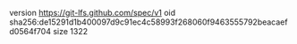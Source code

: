 version https://git-lfs.github.com/spec/v1
oid sha256:de15291d1b400097d9c91ec4c58993f268060f9463555792beacaefd0564f704
size 1322
